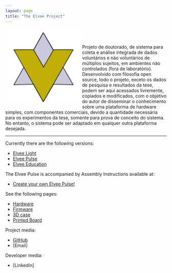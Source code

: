 ```yaml
---
layout: page
title: "The Elvee Project"
---
```

<img style="float: left;" src="/photos/logo1.png" height = 240px width = 240px>
<br/><br/>

Projeto de doutorado, de sistema para coleta e análise integrada de dados voluntários e não voluntários de múltiplos sujeitos, em ambientes não controlados (fora de laboratório).
Desenvolvido com filosofia open source, todo o projeto, exceto os dados de pesquisa e resultados da tese, podem ser aqui acessados livremente, copiados e modificados, com o objetivo do autor de disseminar o conhecimento  sobre uma plataforma de hardware simples, com componentes comerciais, devido a quantidade necessária para os experimentos da tese, somente para prova de conceito do sistema.
No entanto, o sistema pode ser adaptado em qualquer outra plataforma desejada.

------


Currently there are the following versions:
*  [Elvee Light](https://sampaioleticia.github.io/elvee_light/)
*  [Elvee Pulse](https://sampaioleticia.github.io/elvee_pulse/)
*  [Elvee Education](https://sampaioleticia.github.io/elvee_education/)

The Elvee Pulse is accompanied by Assembly Instructions available at:
* [Create your own Elvee Pulse!](https://sampaioleticia.github.io/create_your_own/)

See the following pages:
* [Hardware](https://sampaioleticia.github.io/hardware/)
* [Firmware](https://sampaioleticia.github.io/firmware/)
* [3D case](https://sampaioleticia.github.io/3D_case/)
* [Printed Board](https://sampaioleticia.github.io/printed_board/)

Project media:
* [GitHub](https://github.com/ElveePulse)
* [Email]

Developer media:
* [Linkedin]
